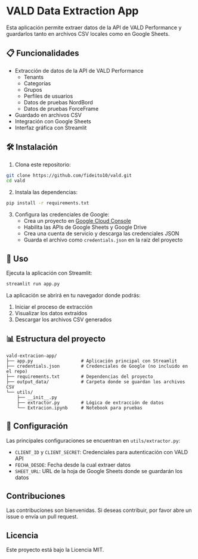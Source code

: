 # VALD Data Extraction App

Esta aplicación permite extraer datos de la API de VALD Performance y guardarlos tanto en archivos CSV locales como en Google Sheets.

## 📋 Funcionalidades

- Extracción de datos de la API de VALD Performance
  - Tenants
  - Categorías
  - Grupos
  - Perfiles de usuarios
  - Datos de pruebas NordBord
  - Datos de pruebas ForceFrame
- Guardado en archivos CSV
- Integración con Google Sheets
- Interfaz gráfica con Streamlit

## 🛠️ Instalación

1. Clona este repositorio:
```bash
git clone https://github.com/fideito10/vald.git
cd vald
```

2. Instala las dependencias:
```bash
pip install -r requirements.txt
```

3. Configura las credenciales de Google:
   - Crea un proyecto en [Google Cloud Console](https://console.cloud.google.com/)
   - Habilita las APIs de Google Sheets y Google Drive
   - Crea una cuenta de servicio y descarga las credenciales JSON
   - Guarda el archivo como `credentials.json` en la raíz del proyecto

## 🚀 Uso

Ejecuta la aplicación con Streamlit:

```bash
streamlit run app.py
```

La aplicación se abrirá en tu navegador donde podrás:
1. Iniciar el proceso de extracción
2. Visualizar los datos extraídos
3. Descargar los archivos CSV generados

## 📊 Estructura del proyecto

```
vald-extracion-app/
├── app.py                  # Aplicación principal con Streamlit
├── credentials.json        # Credenciales de Google (no incluido en el repo)
├── requirements.txt        # Dependencias del proyecto
├── output_data/            # Carpeta donde se guardan los archivos CSV
└── utils/
    ├── __init__.py
    ├── extractor.py        # Lógica de extracción de datos
    └── Extracion.ipynb     # Notebook para pruebas
```

## 📝 Configuración

Las principales configuraciones se encuentran en `utils/extractor.py`:

- `CLIENT_ID` y `CLIENT_SECRET`: Credenciales para autenticación con VALD API
- `FECHA_DESDE`: Fecha desde la cual extraer datos
- `SHEET_URL`: URL de la hoja de Google Sheets donde se guardarán los datos

## Contribuciones

Las contribuciones son bienvenidas. Si deseas contribuir, por favor abre un issue o envía un pull request.

## Licencia

Este proyecto está bajo la Licencia MIT.